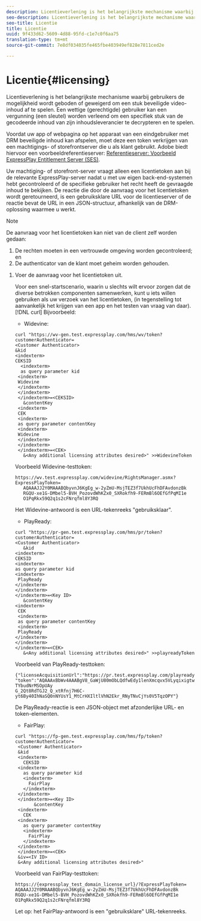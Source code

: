 ```yaml
---
description: Licentieverlening is het belangrijkste mechanisme waarbij gebruikers de mogelijkheid wordt geboden of geweigerd om een stuk beveiligde video-inhoud af te spelen. Een wettige (gerechtigde) gebruiker kan een vergunning (een sleutel) worden verleend om een specifiek stuk van de gecodeerde inhoud van zijn inhoudsleverancier te decrypteren en te spelen.
seo-description: Licentieverlening is het belangrijkste mechanisme waarbij gebruikers de mogelijkheid wordt geboden of geweigerd om een stuk beveiligde video-inhoud af te spelen. Een wettige (gerechtigde) gebruiker kan een vergunning (een sleutel) worden verleend om een specifiek stuk van de gecodeerde inhoud van zijn inhoudsleverancier te decrypteren en te spelen.
seo-title: Licentie
title: Licentie
uuid: 9f433d62-5609-4d88-95fd-c1e7c0f6aa75
translation-type: tm+mt
source-git-commit: 7e8df034035fe465fbe403949ef828e7811ced2e

---
```



# Licentie{#licensing}

Licentieverlening is het belangrijkste mechanisme waarbij gebruikers de mogelijkheid wordt geboden of geweigerd om een stuk beveiligde video-inhoud af te spelen. Een wettige (gerechtigde) gebruiker kan een vergunning (een sleutel) worden verleend om een specifiek stuk van de gecodeerde inhoud van zijn inhoudsleverancier te decrypteren en te spelen.

Voordat uw app of webpagina op het apparaat van een eindgebruiker met DRM beveiligde inhoud kan afspelen, moet deze een token verkrijgen van een machtigings- of storefrontserver die u als klant gebruikt. Adobe biedt hiervoor een voorbeeldreferentieserver: [Referentieserver: Voorbeeld ExpressPlay Entitlement Server (SES)](../../multi-drm-workflows/feature-topics/sees-reference-server.md).

Uw machtiging- of storefront-server vraagt alleen een licentietoken aan bij de relevante ExpressPlay-server nadat u met uw eigen back-end-systemen hebt gecontroleerd of de specifieke gebruiker het recht heeft de gevraagde inhoud te bekijken. De reactie die door de aanvraag voor het licentietoken wordt geretourneerd, is een gebruiksklare URL voor de licentieserver of de reactie bevat de URL in een JSON-structuur, afhankelijk van de DRM-oplossing waarmee u werkt.

>[!NOTE]
>
>De aanvraag voor het licentietoken kan niet van de client zelf worden gedaan:
>1. De rechten moeten in een vertrouwde omgeving worden gecontroleerd; en
>1. De authenticator van de klant moet geheim worden gehouden.


1. Voer de aanvraag voor het licentietoken uit.

   Voor een snel-startscenario, waarin u slechts wilt ervoor zorgen dat de diverse betrokken componenten samenwerken, kunt u iets willen gebruiken als uw verzoek van het licentietoken, (in tegenstelling tot aanvankelijk het krijgen van een app en het testen van vraag van daar). [!DNL curl] Bijvoorbeeld:

   * Widevine:

   ```
   curl "https://wv-gen.test.expressplay.com/hms/wv/token?customerAuthenticator= 
   <Customer Authenticator> 
   &kid 
   <indexterm>
   CEKSID 
     <indexterm>
     as query parameter kid 
    <indexterm>
    Widevine 
    </indexterm> 
    </indexterm> 
    </indexterm>=<CEKSID> 
      &contentKey 
    <indexterm>
    CEK 
    <indexterm>
    as query parameter contentKey 
    <indexterm>
    Widevine 
    </indexterm> 
    </indexterm> 
    </indexterm>=<CEK> 
      &<Any additional licensing attributes desired>" >>WidevineToken 
   ```

   Voorbeeld Widevine-testtoken:

   ```
   https://wv.test.expressplay.com/widevine/RightsManager.asmx?ExpressPlayToken= 
      AQAAAJJ2Y0MAAABQbyvnJ6KgEg_w-2yZmU-MsjTEZ3f7UkhUcFhDFAvdonzBk 
      RGQU-xe1G-DMbel5-BVH_PozovdWhKZx0_SXRokfh9-FERmBl6OEfGfPqMI1e 
      O1PqRkx59Q2q1s2cFNrqfml8Y3RQ 
   ```

   Het Widevine-antwoord is een URL-tekenreeks &quot;gebruiksklaar&quot;.

   * PlayReady:

   ```
   curl "https://pr-gen.test.expressplay.com/hms/pr/token?customerAuthenticator= 
   <Customer Authenticator> 
      &kid 
   <indexterm>
   CEKSID 
   <indexterm>
   as query parameter kid 
   <indexterm>
    PlayReady 
   </indexterm> 
   </indexterm> 
   </indexterm>=<Key ID> 
      &contentKey 
   <indexterm>
    CEK 
    <indexterm>
    as query parameter contentKey 
    <indexterm>
    PlayReady 
   </indexterm> 
   </indexterm> 
   </indexterm>=<CEK> 
      &<Any additional licensing attributes desired>" >>playreadyToken
   ```

   Voorbeeld van PlayReady-testtoken:

   ```
   {"licenseAcquisitionUrl":"https://pr.test.expressplay.com/playready/RightsManager.asmx", 
   "token":"AQAAAxBbWv4AAABgV8_GaWjU80mObLQdfwEdy1lenXmcqvx5VLyqixigtwXLthzjPxq9QDT-TYbudNrMSOpUAy 
   G_2Qt8RdTGJ2_Q_xtRfnj7H6C-yt6By40IhNaSQ0nNYUsY1_MtCrHXIltlVhN2Ekr_RNyTNvCjYs0V5TqzOPY"} 
   ```

   De PlayReady-reactie is een JSON-object met afzonderlijke URL- en token-elementen.

   * FairPlay:

   ```
   curl "https://fp-gen.test.expressplay.com/hms/fp/token?customerAuthenticator= 
    <Customer Authenticator> 
    &kid 
    <indexterm>
      CEKSID 
    <indexterm>
      as query parameter kid 
      <indexterm>
        FairPlay 
      </indexterm> 
    </indexterm> 
    </indexterm>=<Key ID> 
          &contentKey 
    <indexterm>
      CEK 
    <indexterm>
      as query parameter contentKey 
      <indexterm>
        FairPlay 
      </indexterm> 
    </indexterm> 
    </indexterm>=<CEK> 
    &iv=<IV ID> 
    &<Any additional licensing attributes desired>"
   ```

   Voorbeeld van FairPlay-testtoken:

   ```
   https://{expressplay_test_domain_license_url}/?ExpressPlayToken= 
   AQAAAJJ2Y0MAAABQbyvnJ6KgEg_w-2yZmU-MsjTEZ3f7UkhUcFhDFAvdonzBk 
   RGQU-xe1G-DMbel5-BVH_PozovdWhKZx0_SXRokfh9-FERmBl6OEfGfPqMI1e 
   O1PqRkx59Q2q1s2cFNrqfml8Y3RQ
   ```

   Let op: het FairPlay-antwoord is een &quot;gebruiksklare&quot; URL-tekenreeks.

